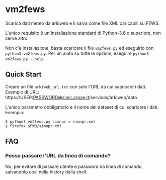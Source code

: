 # vm2fews

Scarica dati meteo da arkiweb e li salva come file XML caricabili su FEWS.

L'unico requisito è un'installazione standard di Python-3.6 o superiore, non serve altro.

Non c'è installazione, basta scaricare il file `vm2fews.py` ed eseguirlo con `python3 vm2fews.py`. Per un aiuto su tutte le opzioni, eseguire `python3 vm2fews.py --help`.

## Quick Start

Creare un file `arkiweb_url.txt` con solo l'URL da cui scaricare i dati. Esempio di URL: https://USER:PASSWORD@simc.arpae.it/services/arkiweb/data

L'unico parametro obbligatorio è il nome del dataset di cui scaricare i dati. Esempio:

```shell
$ python3 vm2fews.py simnpr > simnpr.xml
$ firefox $PWD/simnpr.xml
```

## FAQ

### Posso passare l'URL da linea di comando?

No, per evitare di passare utente e password da linea di comando, salvandolo così nella history della shell.
